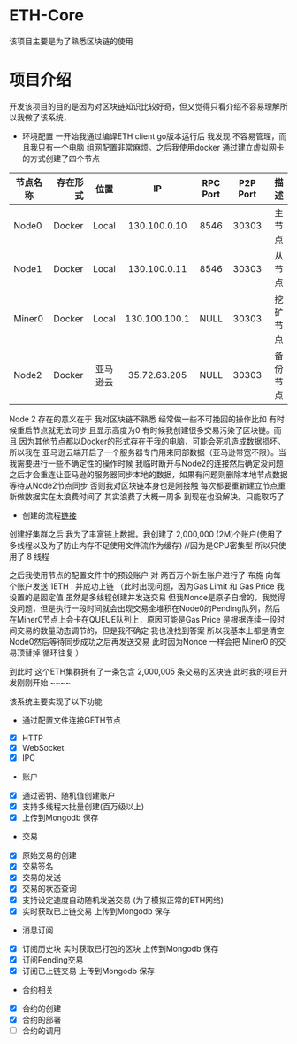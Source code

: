 # ETH-Core
该项目主要是为了熟悉区块链的使用 

# 项目介绍
开发该项目的目的是因为对区块链知识比较好奇，但又觉得只看介绍不容易理解所以我做了该系统，


- 环境配置
一开始我通过编译ETH client go版本运行后 我发现 不容易管理，而且我只有一个电脑 组网配置非常麻烦。之后我使用docker 通过建立虚拟网卡的方式创建了四个节点

| 节点名称  | 存在形式|  位置      |    IP         |  RPC Port|  P2P Port |  描述     |
| --------  | -----:  | :----:     |   :----:      | :----:   |    :----: | -----:    |
| Node0     | Docker  |  Local     | 130.100.0.10  |    8546  |    30303 | 主节点     |
| Node1     | Docker  |  Local     | 130.100.0.11  |    8546  |    30303 | 从节点     |
| Miner0    | Docker  |  Local     | 130.100.100.1 |    NULL  |    30303 | 挖矿节点   |
| Node2     | Docker  |  亚马逊云  | 35.72.63.205  |    NULL  |    30303 | 备份节点   |

Node 2 存在的意义在于 我对区块链不熟悉 经常做一些不可挽回的操作比如 有时候重启节点就无法同步 且显示高度为0  有时候我创建很多交易污染了区块链。而且 因为其他节点都以Docker的形式存在于我的电脑，可能会死机造成数据损坏。所以我在
亚马逊云端开启了一个服务器专门用来同部数据（亚马逊带宽不限）。当我需要进行一些不确定性的操作时候 我临时断开与Node2的连接然后确定没问题之后才会重连让亚马逊的服务器同步本地的数据，如果有问题则删除本地节点数据等待从Node2节点同步
否则我对区块链本身也是刚接触 每次都要重新建立节点重新做数据实在太浪费时间了 其实浪费了大概一周多 到现在也没解决。只能取巧了

- 创建的流程[链接](https://github.com/poppyz/ETH-Core/blob/master/Doc/%E4%BD%BF%E7%94%A8Docker%20%E6%90%AD%E5%BB%BAETH%E7%A7%81%E6%9C%89%E9%93%BE%E9%9B%86%E7%BE%A4.md)

创建好集群之后 我为了丰富链上数据。我创建了 2,000,000 (2M)个账户(使用了多线程以及为了防止内存不足使用文件流作为缓存)   //因为是CPU密集型 所以只使用了 8 线程

之后我使用节点的配置文件中的预设账户 对 两百万个新生账户进行了 布施 向每个账户发送 1ETH . 并成功上链 （此时出现问题，因为Gas Limit 和 Gas Price 我设置的是固定值 虽然是多线程创建并发送交易 但我Nonce是原子自增的，我觉得没问题，但是执行一段时间就会出现交易全堆积在Node0的Pending队列，然后在Miner0节点上会卡在QUEUE队列上，原因可能是Gas Price 是根据连续一段时间交易的数量动态调节的，但是我不确定 我也没找到答案 所以我基本上都是清空Node0然后等待同步成功之后再发送交易 此时因为Nonce 一样会把 Miner0 的交易顶替掉 循环往复 ）

到此时 这个ETH集群拥有了一条包含 2,000,005 条交易的区块链 此时我的项目开发刚刚开始 ~~~~

该系统主要实现了以下功能

* 通过配置文件连接GETH节点
 + [x] HTTP
 + [x] WebSocket
 + [x] IPC
* 账户
 + [x] 通过密钥、随机值创建账户
 + [x] 支持多线程大批量创建(百万级以上)
 + [x] 上传到Mongodb 保存
* 交易
 + [x] 原始交易的创建
 + [x] 交易签名
 + [x] 交易的发送
 + [x] 交易的状态查询
 + [x] 支持设定速度自动随机发送交易 (为了模拟正常的ETH网络)
 + [x] 实时获取已上链交易 上传到Mongodb 保存
* 消息订阅
 + [x] 订阅历史块 实时获取已打包的区块 上传到Mongodb 保存
 + [x] 订阅Pending交易
 + [x] 订阅已上链交易 上传到Mongodb 保存
* 合约相关
 + [x] 合约的创建
 + [x] 合约的部署
 + [ ] 合约的调用